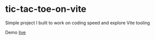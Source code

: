 # tic-tac-toe-on-vite

Simple project I built to work on coding speed and explore Vite tooling

Demo [live](https://stalwart-tulumba-0ac16c.netlify.app)
